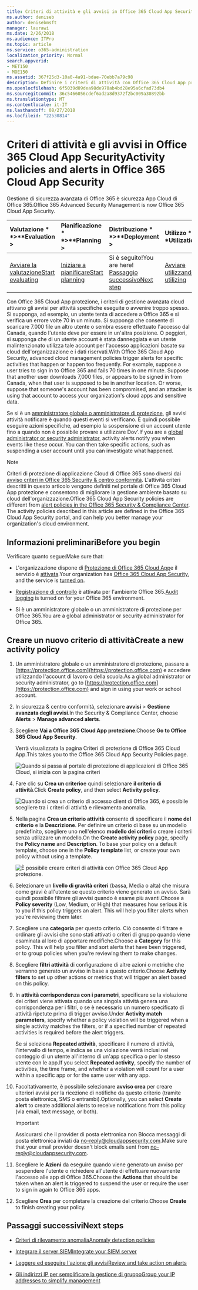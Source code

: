 ```yaml
---
title: Criteri di attività e gli avvisi in Office 365 Cloud App Security
ms.author: deniseb
author: denisebmsft
manager: laurawi
ms.date: 2/26/2018
ms.audience: ITPro
ms.topic: article
ms.service: o365-administration
localization_priority: Normal
search.appverid:
- MET150
- MOE150
ms.assetid: 367f25d3-10a0-4a91-bdae-70ebb7a79c98
description: Definire i criteri di attività con Office 365 Cloud App protezione per impostare gli avvisi per attivare indicanti l'attività specifiche eseguite avvenire troppo spesso. Tramite l'impostazione dei criteri per attivare gli avvisi, possono essere informati e monitorare le attività specifiche.
ms.openlocfilehash: 6f5039d09dea98de970ab4bd28e95a6cfad73db4
ms.sourcegitcommit: 36c5466056cdef6ad2a8d9372f2bc009a30892bb
ms.translationtype: MT
ms.contentlocale: it-IT
ms.lasthandoff: 08/27/2018
ms.locfileid: "22530814"
---
```

# <a name="activity-policies-and-alerts-in-office-365-cloud-app-security"></a><span data-ttu-id="51641-104">Criteri di attività e gli avvisi in Office 365 Cloud App Security</span><span class="sxs-lookup"><span data-stu-id="51641-104">Activity policies and alerts in Office 365 Cloud App Security</span></span>

<span data-ttu-id="51641-105">Gestione di sicurezza avanzata di Office 365 è sicurezza App Cloud di Office 365.</span><span class="sxs-lookup"><span data-stu-id="51641-105">Office 365 Advanced Security Management is now Office 365 Cloud App Security.</span></span>
  
|<span data-ttu-id="51641-106">Valutazione * *\>**</span><span class="sxs-lookup"><span data-stu-id="51641-106">****Evaluation** \>**</span></span>|<span data-ttu-id="51641-107">Pianificazione * *\>**</span><span class="sxs-lookup"><span data-stu-id="51641-107">****Planning** \>**</span></span>|<span data-ttu-id="51641-108">Distribuzione * *\>**</span><span class="sxs-lookup"><span data-stu-id="51641-108">****Deployment** \>**</span></span>|<span data-ttu-id="51641-109">Utilizzo \* \* \*</span><span class="sxs-lookup"><span data-stu-id="51641-109">****Utilization****</span></span>|
|:-----|:-----|:-----|:-----|
|[<span data-ttu-id="51641-110">Avviare la valutazione</span><span class="sxs-lookup"><span data-stu-id="51641-110">Start evaluating</span></span>](office-365-cas-overview.md) <br/> |[<span data-ttu-id="51641-111">Iniziare a pianificare</span><span class="sxs-lookup"><span data-stu-id="51641-111">Start planning</span></span>](get-ready-for-office-365-cas.md) <br/> |<span data-ttu-id="51641-112">Si è seguito!</span><span class="sxs-lookup"><span data-stu-id="51641-112">You are here!</span></span>  <br/> [<span data-ttu-id="51641-113">Passaggio successivo</span><span class="sxs-lookup"><span data-stu-id="51641-113">Next step</span></span>](anomaly-detection-policies-in-ocas.md) <br/> |[<span data-ttu-id="51641-114">Avviare utilizzando</span><span class="sxs-lookup"><span data-stu-id="51641-114">Start utilizing</span></span>](utilization-activities-for-ocas.md) <br/> |
   
<span data-ttu-id="51641-p102">Con Office 365 Cloud App protezione, i criteri di gestione avanzata cloud attivano gli avvisi per attività specifiche eseguite o avvenire troppo spesso. Si supponga, ad esempio, un utente tenta di accedere a Office 365 e si verifica un errore volte 70 in un minuto. Si supponga che consente di scaricare 7.000 file un altro utente o sembra essere effettuato l'accesso dal Canada, quando l'utente deve per essere in un'altra posizione. O peggiori, si supponga che di un utente account è stata danneggiata e un utente malintenzionato utilizza tale account per l'accesso applicazioni basate su cloud dell'organizzazione e i dati riservati.</span><span class="sxs-lookup"><span data-stu-id="51641-p102">With Office 365 Cloud App Security, advanced cloud management policies trigger alerts for specific activities that happen or happen too frequently. For example, suppose a user tries to sign in to Office 365 and fails 70 times in one minute. Suppose that another user downloads 7,000 files, or appears to be signed in from Canada, when that user is supposed to be in another location. Or worse, suppose that someone's account has been compromised, and an attacker is using that account to access your organization's cloud apps and sensitive data.</span></span>
  
<span data-ttu-id="51641-p103">Se si è un [amministratore globale o amministratore di protezione](permissions-in-the-security-and-compliance-center.md), gli avvisi attività notificare è quando questi eventi si verificano. È quindi possibile eseguire azioni specifiche, ad esempio la sospensione di un account utente fino a quando non è possibile provare a utilizzare Dov'.</span><span class="sxs-lookup"><span data-stu-id="51641-p103">If you are a [global administrator or security administrator](permissions-in-the-security-and-compliance-center.md), activity alerts notify you when events like these occur. You can then take specific actions, such as suspending a user account until you can investigate what happened.</span></span>
  
> [!NOTE]
> <span data-ttu-id="51641-p104">Criteri di protezione di applicazione Cloud di Office 365 sono diversi dai [avviso criteri in Office 365 Security &amp; centro conformità](alert-policies.md). L'attività criteri descritti in questo articolo vengono definiti nel portale di Office 365 Cloud App protezione e consentono di migliorare la gestione ambiente basato su cloud dell'organizzazione.</span><span class="sxs-lookup"><span data-stu-id="51641-p104">Office 365 Cloud App Security policies are different from [alert policies in the Office 365 Security &amp; Compliance Center](alert-policies.md). The activity policies described in this article are defined in the Office 365 Cloud App Security portal, and can help you better manage your organization's cloud environment.</span></span> 
  
## <a name="before-you-begin"></a><span data-ttu-id="51641-123">Informazioni preliminari</span><span class="sxs-lookup"><span data-stu-id="51641-123">Before you begin</span></span>

<span data-ttu-id="51641-124">Verificare quanto segue:</span><span class="sxs-lookup"><span data-stu-id="51641-124">Make sure that:</span></span>
  
- <span data-ttu-id="51641-125">L'organizzazione dispone di [Protezione di Office 365 Cloud App](office-365-cas-overview.md)e il servizio è [attivata](turn-on-office-365-cas.md).</span><span class="sxs-lookup"><span data-stu-id="51641-125">Your organization has [Office 365 Cloud App Security](office-365-cas-overview.md), and the service is [turned on](turn-on-office-365-cas.md).</span></span>
    
- <span data-ttu-id="51641-126">[Registrazione di controllo](turn-audit-log-search-on-or-off.md) è attivata per l'ambiente Office 365.</span><span class="sxs-lookup"><span data-stu-id="51641-126">[Audit logging](turn-audit-log-search-on-or-off.md) is turned on for your Office 365 environment.</span></span> 
    
- <span data-ttu-id="51641-127">Si è un amministratore globale o un amministratore di protezione per Office 365.</span><span class="sxs-lookup"><span data-stu-id="51641-127">You are a global administrator or security administrator for Office 365.</span></span>
    
## <a name="create-a-new-activity-policy"></a><span data-ttu-id="51641-128">Creare un nuovo criterio di attività</span><span class="sxs-lookup"><span data-stu-id="51641-128">Create a new activity policy</span></span>

1. <span data-ttu-id="51641-129">Un amministratore globale o un amministratore di protezione, passare a [https://protection.office.com](https://protection.office.com) e accedere utilizzando l'account di lavoro o della scuola.</span><span class="sxs-lookup"><span data-stu-id="51641-129">As a global administrator or security administrator, go to [https://protection.office.com](https://protection.office.com) and sign in using your work or school account.</span></span> 
    
2. <span data-ttu-id="51641-130">In sicurezza &amp; centro conformità, selezionare **avvisi** \> **Gestione avanzata degli avvisi**.</span><span class="sxs-lookup"><span data-stu-id="51641-130">In the Security &amp; Compliance Center, choose **Alerts** \> **Manage advanced alerts**.</span></span>
    
3. <span data-ttu-id="51641-131">Scegliere **Vai a Office 365 Cloud App protezione**.</span><span class="sxs-lookup"><span data-stu-id="51641-131">Choose **Go to Office 365 Cloud App Security**.</span></span>
    
    <span data-ttu-id="51641-132">Verrà visualizzata la pagina Criteri di protezione di Office 365 Cloud App.</span><span class="sxs-lookup"><span data-stu-id="51641-132">This takes you to the Office 365 Cloud App Security Policies page.</span></span>
    
    ![Quando si passa al portale di protezione di applicazioni di Office 365 Cloud, si inizia con la pagina criteri](media/5cb8833c-4e08-438c-bab3-91b5106f6f3f.png)
  
4. <span data-ttu-id="51641-134">Fare clic su **Crea un criterio**e quindi selezionare **il criterio di attività**.</span><span class="sxs-lookup"><span data-stu-id="51641-134">Click **Create policy**, and then select **Activity policy**.</span></span>
    
    ![Quando si crea un criterio di accesso client di Office 365, è possibile scegliere tra i criteri di attività e rilevamento anomalia.](media/79f34535-ddf9-4a5b-a0a3-8766bf9c174c.png)
  
5. <span data-ttu-id="51641-p105">Nella pagina **Crea un criterio attività** consente di specificare il **nome del criterio** e la **Descrizione**. Per definire un criterio di base su un modello predefinito, scegliere uno nell'elenco **modello dei criteri** o creare i criteri senza utilizzare un modello.</span><span class="sxs-lookup"><span data-stu-id="51641-p105">On the **Create activity policy** page, specify the **Policy name** and **Description**. To base your policy on a default template, choose one in the **Policy template** list, or create your own policy without using a template.</span></span> 
    
    ![È possibile creare criteri di attività con Office 365 Cloud App protezione.](media/4083a76f-7074-4d6a-8200-6d76d49259d7.png)
  
6. <span data-ttu-id="51641-p106">Selezionare un **livello di gravità criteri** (bassa, Media o alta) che misura come gravi è all'utente se questo criterio viene generato un avviso. Sarà quindi possibile filtrare gli avvisi quando è esame più avanti.</span><span class="sxs-lookup"><span data-stu-id="51641-p106">Choose a **Policy severity** (Low, Medium, or High) that measures how serious it is to you if this policy triggers an alert. This will help you filter alerts when you're reviewing them later.</span></span> 
    
7. <span data-ttu-id="51641-p107">Scegliere una **categoria** per questo criterio. Ciò consente di filtrare e ordinare gli avvisi che sono stati attivati o criteri di gruppo quando viene esaminata al loro di apportare modifiche.</span><span class="sxs-lookup"><span data-stu-id="51641-p107">Choose a **Category** for this policy. This will help you filter and sort alerts that have been triggered, or to group policies when you're reviewing them to make changes.</span></span> 
    
8. <span data-ttu-id="51641-143">Scegliere **filtri attività** di configurazione di altre azioni o metriche che verranno generato un avviso in base a questo criterio.</span><span class="sxs-lookup"><span data-stu-id="51641-143">Choose **Activity filters** to set up other actions or metrics that will trigger an alert based on this policy.</span></span> 
    
9. <span data-ttu-id="51641-144">In **attività corrispondenza con i parametri**, specificare se la violazione dei criteri viene attivata quando una singola attività genera una corrispondenza per i filtri, o se è necessario un numero specificato di attività ripetute prima di trigger avviso.</span><span class="sxs-lookup"><span data-stu-id="51641-144">Under **Activity match parameters**, specify whether a policy violation will be triggered when a single activity matches the filters, or if a specified number of repeated activities is required before the alert triggers.</span></span>
    
    <span data-ttu-id="51641-145">Se si seleziona **Repeated attività**, specificare il numero di attività, l'intervallo di tempo, e indica se una violazione verrà inclusi nel conteggio di un utente all'interno di un'app specifica o per lo stesso utente con le app.</span><span class="sxs-lookup"><span data-stu-id="51641-145">If you select **Repeated activity**, specify the number of activities, the time frame, and whether a violation will count for a user within a specific app or for the same user with any app.</span></span>
    
10. <span data-ttu-id="51641-146">Facoltativamente, è possibile selezionare **avviso crea** per creare ulteriori avvisi per la ricezione di notifiche da questo criterio (tramite posta elettronica, SMS o entrambi).</span><span class="sxs-lookup"><span data-stu-id="51641-146">Optionally, you can select **Create alert** to create additional alerts to receive notifications from this policy (via email, text message, or both).</span></span> 
    
    > [!IMPORTANT]
    > <span data-ttu-id="51641-147">Assicurarsi che il provider di posta elettronica non Blocca messaggi di posta elettronica inviati da no-reply@cloudappsecurity.com.</span><span class="sxs-lookup"><span data-stu-id="51641-147">Make sure that your email provider doesn't block emails sent from no-reply@cloudappsecurity.com.</span></span> 
  
11. <span data-ttu-id="51641-148">Scegliere le **Azioni** da eseguire quando viene generato un avviso per sospendere l'utente o richiedere all'utente di effettuare nuovamente l'accesso alle app di Office 365.</span><span class="sxs-lookup"><span data-stu-id="51641-148">Choose the **Actions** that should be taken when an alert is triggered to suspend the user or require the user to sign in again to Office 365 apps.</span></span> 
    
12. <span data-ttu-id="51641-149">Scegliere **Crea** per completare la creazione del criterio.</span><span class="sxs-lookup"><span data-stu-id="51641-149">Choose **Create** to finish creating your policy.</span></span> 
    
## <a name="next-steps"></a><span data-ttu-id="51641-150">Passaggi successivi</span><span class="sxs-lookup"><span data-stu-id="51641-150">Next steps</span></span>

- [<span data-ttu-id="51641-151">Criteri di rilevamento anomalia</span><span class="sxs-lookup"><span data-stu-id="51641-151">Anomaly detection policies</span></span>](anomaly-detection-policies-in-ocas.md)
    
- [<span data-ttu-id="51641-152">Integrare il server SIEM</span><span class="sxs-lookup"><span data-stu-id="51641-152">Integrate your SIEM server</span></span>](integrate-your-siem-server-with-office-365-cas.md)
    
- [<span data-ttu-id="51641-153">Leggere ed eseguire l'azione gli avvisi</span><span class="sxs-lookup"><span data-stu-id="51641-153">Review and take action on alerts</span></span>](review-office-365-cas-alerts.md)
    
- [<span data-ttu-id="51641-154">Gli indirizzi IP per semplificare la gestione di gruppo</span><span class="sxs-lookup"><span data-stu-id="51641-154">Group your IP addresses to simplify management</span></span>](group-your-ip-addresses-in-ocas.md)
    

